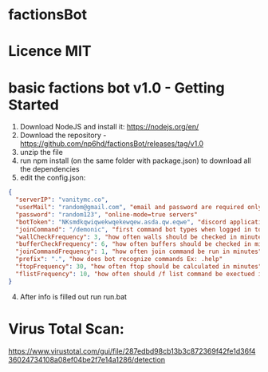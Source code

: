 # factionsBot
# Licence MIT
# basic factions bot v1.0 - Getting Started
1. Download NodeJS and install it: https://nodejs.org/en/
3. Download the repository -  https://github.com/np6hd/factionsBot/releases/tag/v1.0
4. unzip the file
2. run npm install (on the same folder with package.json) to download all the dependencies
3. edit the config.json:
```json
{
  "serverIP": "vanitymc.co",
  "userMail": "random@gmail.com", "email and password are required only for"
  "password": "random123", "online-mode=true servers"
  "botToken": "NKsmdkqwiqwekwqekewqew.asda.qw.eqwe", "discord application token"
  "joinCommand": "/demonic", "first command bot types when logged in to the server"
  "wallCheckFrequency": 3, "how often walls should be checked in minutes"
  "bufferCheckFrequency": 6, "how often buffers should be checked in minutes"
  "joinCommandFrequency": 1, "how often join command be run in minutes"
  "prefix": ".", "how does bot recognize commands Ex: .help"
  "ftopFrequency": 30, "how often ftop should be calculated in minutes"
  "flistFrequency": 10, "how often should /f list command be exectued in minutes"
}

```
4. After info is filled out run run.bat


# Virus Total Scan:

https://www.virustotal.com/gui/file/287edbd98cb13b3c872369f42fe1d36f436024734108a08ef04be2f7e14a1286/detection
